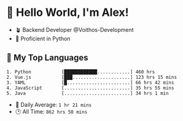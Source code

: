 # 👋 Hello World, I'm Alex!

- 🪴 Backend Developer @Voithos-Development
- 🐍 Proficient in Python

## 💚 My Top Languages
```
1. Python           [████████████............] 460 hrs
2. Vue.js           [███.....................] 123 hrs 15 mins
3. YAML             [█.......................] 66 hrs 42 mins
4. JavaScript       [........................] 35 hrs 55 mins
5. Java             [........................] 34 hrs 1 min
```
- 💪 Daily Average: `1 hr 21 mins`
- 🕑 All Time: `862 hrs 50 mins`